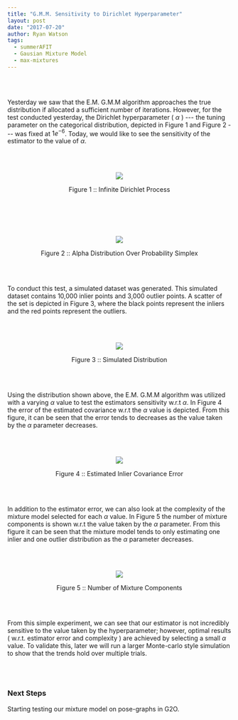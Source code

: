 ```yaml
---
title: "G.M.M. Sensitivity to Dirichlet Hyperparameter"
layout: post
date: "2017-07-20"
author: Ryan Watson 
tags:
  - summerAFIT
  - Gausian Mixture Model
  - max-mixtures
---
```


<br><br>

Yesterday we saw that the E.M. G.M.M algorithm approaches the true distribution if allocated a sufficient number of iterations. However, for the test conducted yesterday, the Dirichlet hyperparameter ( $\alpha$ ) --- the tuning parameter on the categorical distribution, depicted in Figure 1 and Figure 2 --- was fixed at $1e^{-6}$. Today, we would like to see the sensitivity of the estimator to the value of $\alpha$.

<br>
<br>
<p align="center">
<a href="https://lh3.googleusercontent.com/beNGMOv6TqwTOY_ju-mw02bcOgF2TyG25jiZ6RxuwK-LlSzVuO9QLuoIDcTcDx8C4YWauAgmPhM9r2qQhiTS7JCSQDpA80o7r0u5xP1vdp9JXlreigEH7FmDYZJPOhV1lexinu787LaF32uaM1vftKDgKgftkX8dPCBZq2PMSB9ojpJCU4jRsoIn3NJ_Rm686Xf6vzvMWjfb6bejn1cSs6Gy9wrHGS4gg--NVpKiKqcjgFeESupfyzTIhSfFM0qGD9NHGLZ2KKqMtreltUBG-VGS0IoXkuTfBRJ7wJQuNyjlfo0LbiXpIpG_KNUf2koXN9yzQFEI37vAWTEgF7nt1YuvdeqxaiPfQ1KT7Xqqg74MH72ZMcqLrA9rAsL9h2QMntWdROnyPLE9etkqj26lNo58p5tzay_iPbIxKqEPOXOpBFJxfr0JdIdUsEpZpllDDvAEgcrLqK-_ZK75EqPzmFjQNljYHP7F17-b28bPIkB5q3cl64EZ1pcw2o7KqdU4TDwvar7r6MxUpBXbq5yqE2aZ1RUPe1lDLiKNCFvkNV4uPP68QIsc4QbWdCVOk47Btv6xava5FhzHjBboYYaEnQzgXzb6rkhzJZHJmPHwQMO3IObL7MGdUWuyn8_IigOBWi3QiVc5oAwDUZZVuk_Aa-OgPKPzvgLdLWl49SEeINeMww=w132-h232-no" target="_blank"><img src="https://lh3.googleusercontent.com/beNGMOv6TqwTOY_ju-mw02bcOgF2TyG25jiZ6RxuwK-LlSzVuO9QLuoIDcTcDx8C4YWauAgmPhM9r2qQhiTS7JCSQDpA80o7r0u5xP1vdp9JXlreigEH7FmDYZJPOhV1lexinu787LaF32uaM1vftKDgKgftkX8dPCBZq2PMSB9ojpJCU4jRsoIn3NJ_Rm686Xf6vzvMWjfb6bejn1cSs6Gy9wrHGS4gg--NVpKiKqcjgFeESupfyzTIhSfFM0qGD9NHGLZ2KKqMtreltUBG-VGS0IoXkuTfBRJ7wJQuNyjlfo0LbiXpIpG_KNUf2koXN9yzQFEI37vAWTEgF7nt1YuvdeqxaiPfQ1KT7Xqqg74MH72ZMcqLrA9rAsL9h2QMntWdROnyPLE9etkqj26lNo58p5tzay_iPbIxKqEPOXOpBFJxfr0JdIdUsEpZpllDDvAEgcrLqK-_ZK75EqPzmFjQNljYHP7F17-b28bPIkB5q3cl64EZ1pcw2o7KqdU4TDwvar7r6MxUpBXbq5yqE2aZ1RUPe1lDLiKNCFvkNV4uPP68QIsc4QbWdCVOk47Btv6xava5FhzHjBboYYaEnQzgXzb6rkhzJZHJmPHwQMO3IObL7MGdUWuyn8_IigOBWi3QiVc5oAwDUZZVuk_Aa-OgPKPzvgLdLWl49SEeINeMww=w132-h232-no"/></a>
</p>
<p align="center">
Figure 1 :: Infinite Dirichlet Process    
</p>
<br>
<br>

<br>
<br>
<p align="center">
<a href="https://lh3.googleusercontent.com/1UQVXbLhYfSQIZSAJjebvrbFM9wzF2OyuTBcYh-Fy1rzIcSzk-6iSvAEOVW9zBXS206XIZJ_Ll0Ot42HEsLrgHBEih-OvXF0VEAEKSdZZQjaXIzSXQRimB9t6s_J2hI9w3NocS6d-HjptdeaWBbQwoSqzzl474xPrESQlkL8kEC2agcDtxQ94ZppbnVSIO5HbCRJb21UGGtsGVHK4TX7k9B_mO_LfcePLrEzRNh2BxDqjf_mC6fnzzFiEO6sJBXXVDS9B3PnCi_cW0xMGNTPnaHe-2dpYR1NnOOltmz6Y61lj5dZKzIRWYrheOeBg-v5czs9UUNz8dbbMo7rOWsrA-TaWSSt3lujs-zNHsmAOIhoZW3C7t0Eai0Ux4UkJlPvBTfDKOMSEw_VHGK0BmLHiAeSgtREbiqHaU1mUWxUJkIRy3qNpGprcQtkaz4qUlLuNVSu8Ja7IHKLeayEz1BnHSuHEqoYs44Hl4dZQhMWnVKceBQXfopeFAcR53yk-3Vx6xVuyHeY2p4LYGq-1KmbWxM86ECdkb-vlOqEpgPji3w32x0yPX6NoNzeBm68jqmcw0vO64018OunyAavFoOZc2DflvRfyIGwP6R7tieP6V0YuCuzn-9CriTiuMO-C1sb09Z2Tf1pExayTNXNlNLANhWb2rfCkFH3kXT8KlriCJwiVg=w1024-h293-no" target="_blank"><img src="https://lh3.googleusercontent.com/1UQVXbLhYfSQIZSAJjebvrbFM9wzF2OyuTBcYh-Fy1rzIcSzk-6iSvAEOVW9zBXS206XIZJ_Ll0Ot42HEsLrgHBEih-OvXF0VEAEKSdZZQjaXIzSXQRimB9t6s_J2hI9w3NocS6d-HjptdeaWBbQwoSqzzl474xPrESQlkL8kEC2agcDtxQ94ZppbnVSIO5HbCRJb21UGGtsGVHK4TX7k9B_mO_LfcePLrEzRNh2BxDqjf_mC6fnzzFiEO6sJBXXVDS9B3PnCi_cW0xMGNTPnaHe-2dpYR1NnOOltmz6Y61lj5dZKzIRWYrheOeBg-v5czs9UUNz8dbbMo7rOWsrA-TaWSSt3lujs-zNHsmAOIhoZW3C7t0Eai0Ux4UkJlPvBTfDKOMSEw_VHGK0BmLHiAeSgtREbiqHaU1mUWxUJkIRy3qNpGprcQtkaz4qUlLuNVSu8Ja7IHKLeayEz1BnHSuHEqoYs44Hl4dZQhMWnVKceBQXfopeFAcR53yk-3Vx6xVuyHeY2p4LYGq-1KmbWxM86ECdkb-vlOqEpgPji3w32x0yPX6NoNzeBm68jqmcw0vO64018OunyAavFoOZc2DflvRfyIGwP6R7tieP6V0YuCuzn-9CriTiuMO-C1sb09Z2Tf1pExayTNXNlNLANhWb2rfCkFH3kXT8KlriCJwiVg=w1024-h293-no"/></a>
</p>
<p align="center">
Figure 2 :: Alpha Distribution Over Probability Simplex   
</p>
<br>
<br>

To conduct this test, a simulated dataset was generated. This simulated dataset contains 10,000 inlier points and 3,000 outlier points. A scatter of the set is depicted in Figure 3, where the black points represent the inliers and the red points represent the outliers. 

<br>
<br>
<p align="center">
<a href="https://lh3.googleusercontent.com/eyvjigar9lYy1zrZ8ecWdJ8ZoCT8ZNTCv86KfXGSS9SjscK9h-DNQnP4OpSMGmoBpM-0OqUcKYvm89gyiAFlzlejxNw4yR0p-Id92-I3cs40RCk5rJZZGC0EXpha7v865HzSR7bwtKLvrJ1WA4TtaKIxCLz8PeqVAmRkh7pYYilbbfg1sAKgPj6kZsWPHNsna-Iu6ej-laDylDrQklBxVYAxr7oLz9f99jlEAFyZj7qCPkUsZClbHP_7OtDHnRHecD1zdstY-HQgsD1yxCdmxmoMzrvgktknxaDBh_y7rCBvvNb1MP9hqD59nDQbGBaiPMEt5UVC4iKWhpX48CY1lw5mnsezRvZUhlnHfgKKDKP7lQ3p6FhO3gqKUu-R3Sbu0rZDF9mecQrefesSpj5YxknTxZmrg2-oS7ZVaU2KzC_NYwRNS4eDKxj-KdxqYx-ITtqSVYUevGkvJRoRFFeyrqdOa7UhCoVaW865KrJZnOnVitePRKB9_bxOGZhrzmemXwRUrudn2CukTC5VMR_V3WrD-KdQVRKsRDFRFJu7sVIxWNRj8IjcOs4NyhHc2_9VbHETDa2-Gfu4W3CpcH9RcxYa8ju_Zwgw5YB9S4Xhw_HC-roS53dBHKfmSPp_t4ejADgYt__DAJX95urYrOdP2rebmC8401MhrXESHWZ4FZS_OA=w1024-h566-no" target="_blank"><img src="https://lh3.googleusercontent.com/eyvjigar9lYy1zrZ8ecWdJ8ZoCT8ZNTCv86KfXGSS9SjscK9h-DNQnP4OpSMGmoBpM-0OqUcKYvm89gyiAFlzlejxNw4yR0p-Id92-I3cs40RCk5rJZZGC0EXpha7v865HzSR7bwtKLvrJ1WA4TtaKIxCLz8PeqVAmRkh7pYYilbbfg1sAKgPj6kZsWPHNsna-Iu6ej-laDylDrQklBxVYAxr7oLz9f99jlEAFyZj7qCPkUsZClbHP_7OtDHnRHecD1zdstY-HQgsD1yxCdmxmoMzrvgktknxaDBh_y7rCBvvNb1MP9hqD59nDQbGBaiPMEt5UVC4iKWhpX48CY1lw5mnsezRvZUhlnHfgKKDKP7lQ3p6FhO3gqKUu-R3Sbu0rZDF9mecQrefesSpj5YxknTxZmrg2-oS7ZVaU2KzC_NYwRNS4eDKxj-KdxqYx-ITtqSVYUevGkvJRoRFFeyrqdOa7UhCoVaW865KrJZnOnVitePRKB9_bxOGZhrzmemXwRUrudn2CukTC5VMR_V3WrD-KdQVRKsRDFRFJu7sVIxWNRj8IjcOs4NyhHc2_9VbHETDa2-Gfu4W3CpcH9RcxYa8ju_Zwgw5YB9S4Xhw_HC-roS53dBHKfmSPp_t4ejADgYt__DAJX95urYrOdP2rebmC8401MhrXESHWZ4FZS_OA=w1024-h566-no"/></a>
</p>
<p align="center">
Figure 3 :: Simulated Distribution   
</p>
<br>
<br>

Using the distribution shown above, the E.M. G.M.M algorithm was utilized with a varying $\alpha$ value to test the estimators sensitivity w.r.t $\alpha$. In Figure 4 the error of the estimated covariance w.r.t the $\alpha$ value is depicted. From this figure, it can be seen that the error tends to decreases as the value taken by the $\alpha$ parameter decreases.

<br>
<br>
<p align="center">
<a href="https://lh3.googleusercontent.com/qYZHooMZpRK9gV0CLIaJ5nYizWwHlmvqADEHdv21sgoQqR2TH_btk7-und9gpIYR0e38gN6IyayREpc6jre-dLpOJRgWl5pROPsR0xYj_-BS2o4i-juQs3dP7f3rs78P3zXGAd41xtsnvYx7WQE3pFTi1ImGjsfmBaGHDPHUQTiwkzuIANv5d0FZlQdAWZC0ezhWv60scafM7cBQ0UwKXlJMHGN4eO3KSPAljG7tx-Cgs5d-NeYlEPCysPQUi4Gm0ETz1CClG65uXlzZtN5OqeuVN3QCi45yCWbdyqqdG4SDHsSMYazF1V2i61_AX2xpVxFkuTLKzWdZOUUyhBx9VPj5JqJeEzPpOrw_gx4gPG8803vAHcxDaoqJpVO8yEreoqoz-dTqYuQ14nR2BGBfgeFZcFNruDsZ3lfZUPHZx-Hi6lX-1RhR8sNIyR7dMYwPwUCl-1IjOZkU9YoHIG5yliDaH5h8j-WlnIvWBQLtsvec94e1DVXx_2mOjHmuMoMmyygzc6X9l4ybRE-taaWKIzl5kYirUWm3UjN2NXQTXunsz-dUXOv0Z_5EMa4vDQXCn6Nae0tJo0MHJomwIzFu3xuxyZKxLeKqOLMs_C0TeW0sZz-Gux8oQeJ3Pf7gvSoavQyrCBGjz_0dZao_P3b6H-i7ZlqE1JQBmNbe2Bg65iTMeA=w1680-h928-no" target="_blank"><img src="https://lh3.googleusercontent.com/qYZHooMZpRK9gV0CLIaJ5nYizWwHlmvqADEHdv21sgoQqR2TH_btk7-und9gpIYR0e38gN6IyayREpc6jre-dLpOJRgWl5pROPsR0xYj_-BS2o4i-juQs3dP7f3rs78P3zXGAd41xtsnvYx7WQE3pFTi1ImGjsfmBaGHDPHUQTiwkzuIANv5d0FZlQdAWZC0ezhWv60scafM7cBQ0UwKXlJMHGN4eO3KSPAljG7tx-Cgs5d-NeYlEPCysPQUi4Gm0ETz1CClG65uXlzZtN5OqeuVN3QCi45yCWbdyqqdG4SDHsSMYazF1V2i61_AX2xpVxFkuTLKzWdZOUUyhBx9VPj5JqJeEzPpOrw_gx4gPG8803vAHcxDaoqJpVO8yEreoqoz-dTqYuQ14nR2BGBfgeFZcFNruDsZ3lfZUPHZx-Hi6lX-1RhR8sNIyR7dMYwPwUCl-1IjOZkU9YoHIG5yliDaH5h8j-WlnIvWBQLtsvec94e1DVXx_2mOjHmuMoMmyygzc6X9l4ybRE-taaWKIzl5kYirUWm3UjN2NXQTXunsz-dUXOv0Z_5EMa4vDQXCn6Nae0tJo0MHJomwIzFu3xuxyZKxLeKqOLMs_C0TeW0sZz-Gux8oQeJ3Pf7gvSoavQyrCBGjz_0dZao_P3b6H-i7ZlqE1JQBmNbe2Bg65iTMeA=w1680-h928-no"/></a>
</p>
<p align="center">
Figure 4 :: Estimated Inlier Covariance Error   
</p>
<br>
<br>


In addition to the estimator error, we can also look at the complexity of the mixture model selected for each $\alpha$ value. In Figure 5 the number of mixture components is shown w.r.t the value taken by the $\alpha$ parameter. From this figure it can be seen that the mixture model tends to only estimating one inlier and one outlier distribution as the $\alpha$ parameter decreases.  

<br>
<br>
<p align="center">
<a href="https://lh3.googleusercontent.com/VaoXNoidHDIL3q4C7QJUq1OYLiLQ3E7LJ2tmLXZ0AxZ5UKrFMxTBGNcDe0zRZI8yvjt_H_R7BVbvx5LtTrcqY0kxiE6xru18tK8EbbzG99PzuiMkK9zWF2ZRMpUIeV3EYAWGYBapys_sb6TGRmEfJwneR1d2RxRYl6mII0fXoscgn6ZMUpt_wQ3F1Kq8hziow_J7pzYwuHPtUUZHmIW2zpcPHnebVkYldM7syN857SW0biWKw-XSZlVQlNOAMkLrnryzYch7sfxtyuvK2q2l9HLSaKclptFE-y6bwhzvKhaqaKS5YeIAzm6HAEOyi1ZRV0bHmiYrIXg6uEwGjJQmM6Ohi_yA1t3aqBxW0t4GOgI-C1IyK90FdzNH34GJhp14cfWmSlB_CoHhRdwa2eTbc-J6e7AlXOapfUrZWh3jRUX2hJ2_XLb8XnKCy2G-6AemHgEYaWq6luG0IGMsjVGzgCWUPDEl2nxEvpphvKvCc7wSTvyW4jqWXU2_e8c8exyBdIJNfpqrlPQOXe80cJhE8NvQtXaOTWFRotEXTDig8V-eeDlQHe7ZPxXoy_AKhBs13URJHEH3kKEIxTlJFfp5lu7iyU0ZNuReNP1XnxtYLr60m7vEtrI3zdBICNab62P5CsxHpZWkKbAW-yyChfiPIuDPASrui4Ng4fxikJuwLdXmOw=w1680-h928-no" target="_blank"><img src="https://lh3.googleusercontent.com/VaoXNoidHDIL3q4C7QJUq1OYLiLQ3E7LJ2tmLXZ0AxZ5UKrFMxTBGNcDe0zRZI8yvjt_H_R7BVbvx5LtTrcqY0kxiE6xru18tK8EbbzG99PzuiMkK9zWF2ZRMpUIeV3EYAWGYBapys_sb6TGRmEfJwneR1d2RxRYl6mII0fXoscgn6ZMUpt_wQ3F1Kq8hziow_J7pzYwuHPtUUZHmIW2zpcPHnebVkYldM7syN857SW0biWKw-XSZlVQlNOAMkLrnryzYch7sfxtyuvK2q2l9HLSaKclptFE-y6bwhzvKhaqaKS5YeIAzm6HAEOyi1ZRV0bHmiYrIXg6uEwGjJQmM6Ohi_yA1t3aqBxW0t4GOgI-C1IyK90FdzNH34GJhp14cfWmSlB_CoHhRdwa2eTbc-J6e7AlXOapfUrZWh3jRUX2hJ2_XLb8XnKCy2G-6AemHgEYaWq6luG0IGMsjVGzgCWUPDEl2nxEvpphvKvCc7wSTvyW4jqWXU2_e8c8exyBdIJNfpqrlPQOXe80cJhE8NvQtXaOTWFRotEXTDig8V-eeDlQHe7ZPxXoy_AKhBs13URJHEH3kKEIxTlJFfp5lu7iyU0ZNuReNP1XnxtYLr60m7vEtrI3zdBICNab62P5CsxHpZWkKbAW-yyChfiPIuDPASrui4Ng4fxikJuwLdXmOw=w1680-h928-no"/></a>
</p>
<p align="center">
Figure 5 :: Number of Mixture Components   
</p>
<br>
<br>


From this simple experiment, we can see that our estimator is not incredibly sensitive to the value taken by the hyperparameter; however, optimal results ( w.r.t. estimator error and complexity ) are achieved by selecting a small $\alpha$ value. To validate this, later we will run a larger Monte-carlo style simulation to show that the trends hold over multiple trials.

<br><br>

### Next Steps

Starting testing our mixture model on pose-graphs in G2O.

<br><br>

